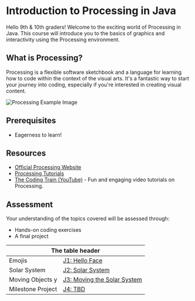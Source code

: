# Introduction to Processing in Java

Hello 9th & 10th graders! Welcome to the exciting world of Processing in Java. This course will introduce you to the basics of graphics and interactivity using the Processing environment.

## What is Processing?

Processing is a flexible software sketchbook and a language for learning how to code within the context of the visual arts. It's a fantastic way to start your journey into coding, especially if you're interested in creating visual content.

![Processing Example Image](https://media1.giphy.com/avatars/Flickfest/VMurfWdwBhyI.gif)

## Prerequisites

- Eagerness to learn!


## Resources

- [Official Processing Website](https://processing.org/)
- [Processing Tutorials](https://processing.org/tutorials/)
- [The Coding Train (YouTube)](https://www.youtube.com/user/shiffman) - Fun and engaging video tutorials on Processing.

## Assessment

Your understanding of the topics covered will be assessed through:
- Hands-on coding exercises
- A final project



<table>
  <thead>
    <tr>
      <th colspan="2">The table header</th>
    </tr>
  </thead>
  <tbody>
    <tr>
      <td>Emojis</td>
      <td><a href="https://riverdalegithub.github.io/processing_23_24/1/"> J1: Hello Face </a> </td>
    </tr>
        <tr>
      <td>Solar System</td>
      <td><a href="https://riverdalegithub.github.io/processing_23_24/2/">J2: Solar System </a></td>
    </tr>
        <tr>
      <td>Moving Objects y</td>
      <td><a href="https://riverdalegithub.github.io/processing_23_24/3/"> J3: Moving the Solar System </a>  </td>
    </tr>
        <tr>
      <td>Milestone Project</td>
      <td> <a href="https://riverdalegithub.github.io/processing_23_24/4/"> J4: TBD  </a> </td>
    </tr>
  </tbody>
</table>
